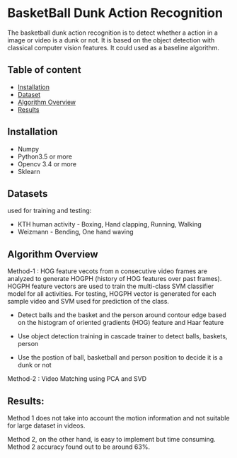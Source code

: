 # BasketBall Dunk Action Recognition 
The basketball dunk action recognition is to detect whether a action in a image or video is a dunk or not. It is based on the object detection with classical computer vision features.  It could used as a baseline algorithm.

## Table of content

- [Installation](#installation)
- [Dataset](#dataset)
- [Algorithm Overview](#algorithm-overview)
- [Results](#results)

## Installation

- Numpy
- Python3.5 or more
- Opencv 3.4 or more
- Sklearn

## Datasets

used for training and testing:

- KTH human activity - Boxing, Hand clapping, Running, Walking
- Weizmann - Bending, One hand waving


## Algorithm Overview

Method-1 : 
HOG feature vecots from n consecutive video frames are analyzed to generate HOGPH (history of HOG features over past frames). HOGPH feature vectors are used to train the multi-class SVM classifier model for all activities.
For testing, HOGPH vector is generated for each sample video and SVM used for prediction of the class.

- Detect balls and the basket and the person around  contour edge based on the histogram of oriented gradients (HOG) feature and Haar feature
 

- Use object detection training in cascade trainer to detect balls, baskets, person

- Use the postion of ball, basketball and person position to decide it is a dunk or not


Method-2 : Video Matching using PCA and SVD


## Results:

Method 1 does not take into account the motion information and not suitable for large dataset in videos.

Method 2, on the other hand, is easy to implement but time consuming. Method 2 accuracy found out to be around 63%. 
           
